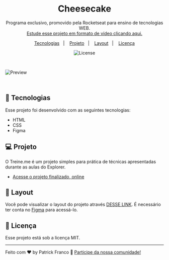<h1 align="center"> Cheesecake </h1>

<p align="center">
Programa exclusivo, promovido pela Rocketseat para ensino de tecnologias WEB. <br/>
<a href="https://www.rocketseat.com.br">Estude esse projeto em formato de vídeo clicando aqui.</a>
</p>

<p align="center">
  <a href="#-tecnologias">Tecnologias</a>&nbsp;&nbsp;&nbsp;|&nbsp;&nbsp;&nbsp;
  <a href="#-projeto">Projeto</a>&nbsp;&nbsp;&nbsp;|&nbsp;&nbsp;&nbsp;
  <a href="#-layout">Layout</a>&nbsp;&nbsp;&nbsp;|&nbsp;&nbsp;&nbsp;
  <a href="#memo-licença">Licença</a>
</p>

<p align="center">
  <img alt="License" src="https://img.shields.io/static/v1?label=license&message=MIT&color=49AA26&labelColor=000000">
</p>

<br>

![Preview](https://github.com/patrickxfranco/cheesecake/assets/52086621/0ac8b53c-83cb-4ccb-8c0b-f0849df22a98)

<br>

## 🚀 Tecnologias

Esse projeto foi desenvolvido com as seguintes tecnologias:

- HTML
- CSS
- Figma

## 💻 Projeto

O Treine.me é um projeto simples para prática de técnicas apresentadas durante as aulas do Explorer.

- [Acesse o projeto finalizado, online](https://patrickxfranco.github.io/cheesecake/)

## 🔖 Layout

Você pode visualizar o layout do projeto através [DESSE LINK](https://www.figma.com/file/pcSQNe0aPu8LWpBr4dLq82/Cheesecake-%E2%80%A2-Projeto-Explorer-(Community)?type=design&node-id=1%3A754&mode=dev). É necessário ter conta no [Figma](https://figma.com) para acessá-lo.

## :memo: Licença

Esse projeto está sob a licença MIT.

---

Feito com ♥ by Patrick Franco :wave: [Participe da nossa comunidade!](https://discord.gg/rocketseat)
